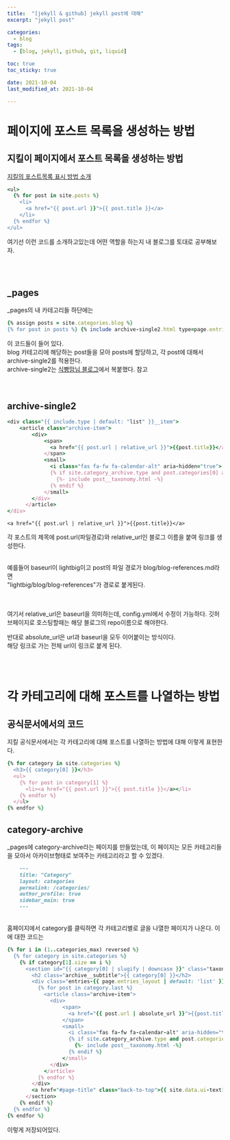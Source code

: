 ```yaml
---
title:  "[jekyll & github] jekyll post에 대해"
excerpt: "jekyll post"

categories:
  - blog
tags:
  - [blog, jekyll, github, git, liquid]

toc: true
toc_sticky: true

date: 2021-10-04
last_modified_at: 2021-10-04

---
```



# 페이지에 포스트 목록을 생성하는 방법

## 지킬이 페이지에서 포스트 목록을 생성하는 방법

[지킬의 포스트목록 표시 방법 소개](https://jekyllrb-ko.github.io/docs/posts/_)

```ruby
<ul>
  {% for post in site.posts %}
    <li>
      <a href="{{ post.url }}">{{ post.title }}</a>
    </li>
  {% endfor %}
</ul>
```

여기선 이런 코드를 소개하고있는데 어떤 역할을 하는지 내 블로그를 토대로 공부해보자.

<br/>
<br/>

## _pages

_pages의 내 카테고리들 하단에는 

```ruby
{% assign posts = site.categories.blog %}
{% for post in posts %} {% include archive-single2.html type=page.entries_layout %} {% endfor %}
```

이 코드들이 들어 있다.  
blog 카테고리에 해당하는 post들을 모아 posts에 할당하고,  각 post에 대해서 archive-single2를 적용한다.  
archive-single2는 [식빵맘님 블로그](https://ansohxxn.github.io/blog/jekyll-directory-structure/)에서 복붙했다. 참고  
<br/><br/>

## archive-single2

```ruby
<div class="{{ include.type | default: "list" }}__item">
    <article class="archive-item">
        <div>
            <span>
              <a href="{{ post.url | relative_url }}">{{post.title}}</a>
            </span>
            <small> 
              <i class="fas fa-fw fa-calendar-alt" aria-hidden="true"> </i>{{ post.date | date: " %Y.%m.%d" }}
              {% if site.category_archive.type and post.categories[0] and site.tag_archive.type and post.tags[0] %}
                {%- include post__taxonomy.html -%}
              {% endif %}
            </small>
        </div>
      </article>
</div>
```

 
```
<a href="{{ post.url | relative_url }}">{{post.title}}</a>
```
각 포스트의 제목에 post.url(파일경로)와 relative_url인 블로그 이름을 붙여 링크를 생성한다.  
<br/>

예를들어 baseurl이 lightbig이고
post의 파일 경로가 blog/blog-references.md라면
<br/>
"lightbig/blog/blog-references"가 경로로 붙게된다.<br/><br/>

<br/>
여기서 relative_url은 baseurl을 의미하는데, config.yml에서 수정이 가능하다. 깃허브페이지로 호스팅할때는 해당 블로그의 repo이름으로 해야한다.  

반대로 absolute_url은 url과 baseurl을 모두 이어붙이는 방식이다.  
해당 링크로 가는 전체 url이 링크로 붙게 된다.




<br/><br/>

# 각 카테고리에 대해 포스트를 나열하는 방법

## 공식문서에서의 코드

지킬 공식문서에서는 각 카테고리에 대해 포스트를 나열하는 방법에 대해 이렇게 표현한다.

```ruby
{% for category in site.categories %}
  <h3>{{ category[0] }}</h3>
  <ul>
    {% for post in category[1] %}
      <li><a href="{{ post.url }}">{{ post.title }}</a></li>
    {% endfor %}
  </ul>
{% endfor %}
```

## category-archive
_pages에 category-archive라는 페이지를 만들었는데, 이 페이지는 모든 카테고리들을 모아서 아카이브형태로 보여주는 카테고리라고 할 수 있겠다.  

```md
    ---
    title: "Category"
    layout: categories
    permalink: /categories/
    author_profile: true
    sidebar_main: true
    ---
```

<br/>
홈페이지에서 category를 클릭하면 각 카테고리별로 글을 나열한 페이지가 나온다. 이에 대한 코드는

```ruby
{% for i in (1..categories_max) reversed %}
  {% for category in site.categories %}
    {% if category[1].size == i %}
      <section id="{{ category[0] | slugify | downcase }}" class="taxonomy__section">
        <h2 class="archive__subtitle">{{ category[0] }}</h2>
        <div class="entries-{{ page.entries_layout | default: 'list' }}">
          {% for post in category.last %}
            <article class="archive-item">
              <div>
                  <span>
                    <a href="{{ post.url | absolute_url }}">{{post.title}}</a>&nbsp
                  </span>
                  <small> 
                    <i class="fas fa-fw fa-calendar-alt" aria-hidden="true"> </i>{{ post.date | date: " %Y.%m.%d" }}
                    {% if site.category_archive.type and post.categories[0] and site.tag_archive.type and post.tags[0] %}
                      {%- include post__taxonomy.html -%}
                    {% endif %}
                  </small>
              </div>
            </article>
          {% endfor %}
        </div>
        <a href="#page-title" class="back-to-top">{{ site.data.ui-text[site.locale].back_to_top | default: 'Back to Top' }} &uarr;</a>
      </section>
    {% endif %}
  {% endfor %}
{% endfor %}
```

이렇게 저장되어있다.

